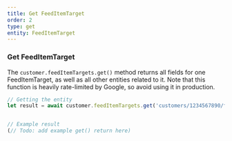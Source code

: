 ```yaml
---
title: Get FeedItemTarget
order: 2
type: get
entity: FeedItemTarget
---
```


### Get FeedItemTarget

The `customer.feedItemTargets.get()` method returns all fields for one FeedItemTarget, as well as all other entities related to it. Note that this function is heavily rate-limited by Google, so avoid using it in production.

```javascript
// Getting the entity
let result = await customer.feedItemTargets.get('customers/1234567890/feedItemTargets/123123123')
```

```javascript

// Example result
(// Todo: add example get() return here)

```
